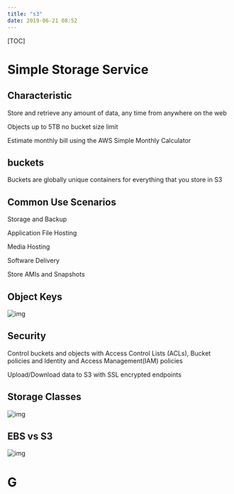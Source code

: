 ```yaml
---
title: "s3"
date: 2019-06-21 08:52
---
```

[TOC]



# Simple Storage Service



## Characteristic

Store and retrieve any amount of data, any time from anywhere on the web

Objects up to 5TB no bucket size limit

Estimate monthly bill using the AWS Simple Monthly Calculator



## buckets

Buckets are globally unique containers for everything that you store in S3



## Common Use Scenarios

Storage and Backup 

Application File Hosting

Media Hosting

Software Delivery

Store AMIs and Snapshots







## Object Keys

![img](https://snag.gy/7OIqy2.jpg)



## Security

Control buckets and objects with Access Control Lists (ACLs), Bucket policies and Identity  and Access Management(IAM) policies

Upload/Download data to S3 with SSL encrypted endpoints



## Storage Classes

![img](https://snag.gy/gy3ecV.jpg)



## EBS vs S3

![img](https://snag.gy/NmzLpQ.jpg)



# G



